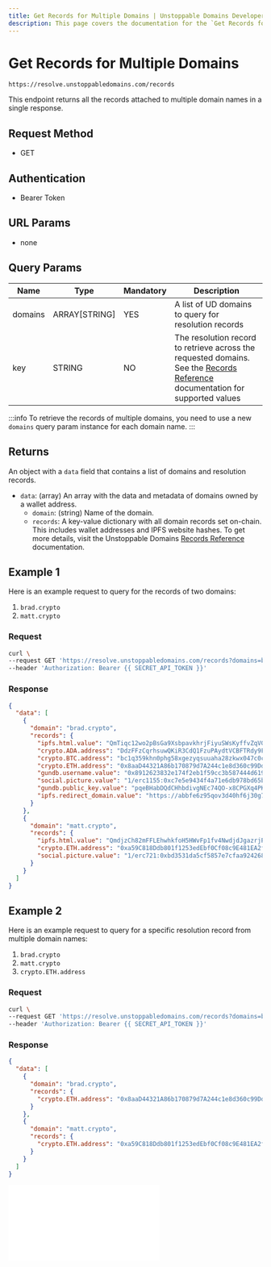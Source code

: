 ```yaml
---
title: Get Records for Multiple Domains | Unstoppable Domains Developer Portal
description: This page covers the documentation for the `Get Records for Multiple Domains` endpoint.
---
```


# Get Records for Multiple Domains

```
https://resolve.unstoppabledomains.com/records
```

This endpoint returns all the records attached to multiple domain names in a single response.

## Request Method

* GET

## Authentication

* Bearer Token

## URL Params

* none

## Query Params

| Name | Type | Mandatory | Description |
| - | - | - | - |
| domains | ARRAY[STRING] | YES | A list of UD domains to query for resolution records |
| key | STRING | NO | The resolution record to retrieve across the requested domains. See the [Records Reference](/developer-toolkit/reference/records-reference.md) documentation for supported values |

:::info
To retrieve the records of multiple domains, you need to use a new `domains` query param instance for each domain name.
:::

## Returns

An object with a `data` field that contains a list of domains and resolution records.

* `data`: (array) An array with the data and metadata of domains owned by a wallet address.
    * `domain`: (string) Name of the domain.
    * `records`: A key-value dictionary with all domain records set on-chain. This includes wallet addresses and IPFS website hashes. To get more details, visit the Unstoppable Domains [Records Reference](/developer-toolkit/reference/records-reference.md) documentation.

## Example 1

Here is an example request to query for the records of two domains:

1. `brad.crypto`
2. `matt.crypto`

### Request

```bash
curl \
--request GET 'https://resolve.unstoppabledomains.com/records?domains=brad.crypto&domains=matt.crypto' \
--header 'Authorization: Bearer {{ SECRET_API_TOKEN }}'
```

### Response

```json
{
  "data": [
    {
      "domain": "brad.crypto",
      "records": {
        "ipfs.html.value": "QmTiqc12wo2pBsGa9XsbpavkhrjFiyuSWsKyffvZqVGtut",
        "crypto.ADA.address": "DdzFFzCqrhsuwQKiR3CdQ1FzuPAydtVCBFTRdy9FPKepAHEoXCee2qrio975M4cEbqYwZBsWJTNyrJ8NLJmAReSwAakQEHWBEd2HvSS7",
        "crypto.BTC.address": "bc1q359khn0phg58xgezyqsuuaha28zkwx047c0c3y",
        "crypto.ETH.address": "0x8aaD44321A86b170879d7A244c1e8d360c99DdA8",
        "gundb.username.value": "0x8912623832e174f2eb1f59cc3b587444d619376ad5bf10070e937e0dc22b9ffb2e3ae059e6ebf729f87746b2f71e5d88ec99c1fb3c7c49b8617e2520d474c48e1c",
        "social.picture.value": "1/erc1155:0xc7e5e9434f4a71e6db978bd65b4d61d3593e5f27/14317",
        "gundb.public_key.value": "pqeBHabDQdCHhbdivgNEc74QO-x8CPGXq4PKWgfIzhY.7WJR5cZFuSyh1bFwx0GWzjmrim0T5Y6Bp0SSK0im3nI",
        "ipfs.redirect_domain.value": "https://abbfe6z95qov3d40hf6j30g7auo7afhp.mypinata.cloud/ipfs/Qme54oEzRkgooJbCDr78vzKAWcv6DDEZqRhhDyDtzgrZP6"
      }
    },
    {
      "domain": "matt.crypto",
      "records": {
        "ipfs.html.value": "QmdjzCh82mFFLEhwhkfoH5HWvFp1fv4NwdjdJgazrjPsFy",
        "crypto.ETH.address": "0xa59C818Ddb801f1253edEbf0Cf08c9E481EA2fE5",
        "social.picture.value": "1/erc721:0xbd3531da5cf5857e7cfaa92426877b022e612cf8/395"
      }
    }
  ]
}
```

## Example 2

Here is an example request to query for a specific resolution record from multiple domain names:

1. `brad.crypto`
2. `matt.crypto`
3. `crypto.ETH.address`

### Request

```bash
curl \
--request GET 'https://resolve.unstoppabledomains.com/records?domains=brad.crypto&domains=matt.crypto&key=crypto.ETH.address' \
--header 'Authorization: Bearer {{ SECRET_API_TOKEN }}'
```

### Response

```json
{
  "data": [
    {
      "domain": "brad.crypto",
      "records": {
        "crypto.ETH.address": "0x8aaD44321A86b170879d7A244c1e8d360c99DdA8"
      }
    },
    {
      "domain": "matt.crypto",
      "records": {
        "crypto.ETH.address": "0xa59C818Ddb801f1253edEbf0Cf08c9E481EA2fE5"
      }
    }
  ]
}
```

<embed src="/snippets/_discord.md" />
